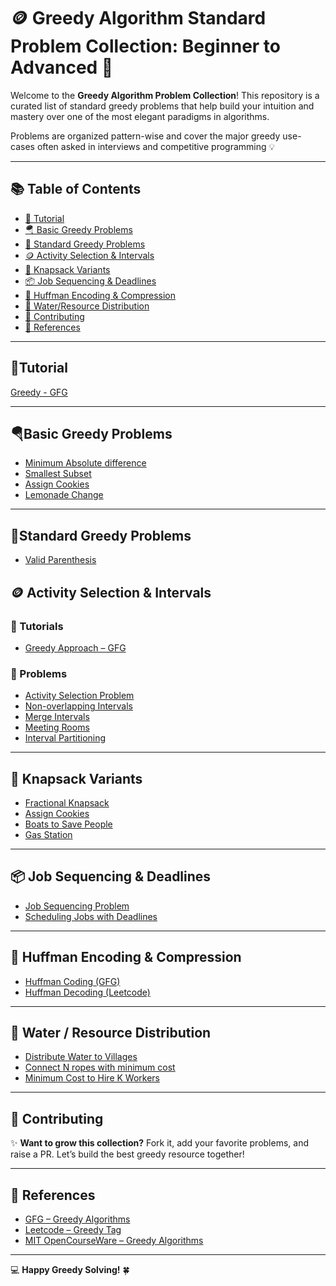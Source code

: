 # 🪙 Greedy Algorithm Standard Problem Collection: Beginner to Advanced 🚀

Welcome to the **Greedy Algorithm Problem Collection**! This repository is a curated list of standard greedy problems that help build your intuition and mastery over one of the most elegant paradigms in algorithms.

Problems are organized pattern-wise and cover the major greedy use-cases often asked in interviews and competitive programming 💡

---

## 📚 Table of Contents

- [📘 Tutorial](#tutorial)
- [🪂 Basic Greedy Problems](#basic-greedy-problems)
- [🥃 Standard Greedy Problems](#standard-greedy-problems)
- [🪙 Activity Selection & Intervals](#activity-selection--intervals)
- [🎒 Knapsack Variants](#knapsack-variants)
- [📦 Job Sequencing & Deadlines](#job-sequencing--deadlines)
- [🏃 Huffman Encoding & Compression](#huffman-encoding--compression)
- [🚰 Water/Resource Distribution](#water--resource-distribution)
- [💬 Contributing](#contributing)
- [🔗 References](#references)

---

## 📘Tutorial
[Greedy - GFG](https://www.geeksforgeeks.org/greedy-algorithms/)


---

## 🪂Basic Greedy Problems
- [Minimum Absolute difference](https://leetcode.com/problems/minimum-absolute-difference)
- [Smallest Subset](https://www.geeksforgeeks.org/smallest-subset-sum-greater-elements)
- [Assign Cookies](https://leetcode.com/problems/assign-cookies)
- [Lemonade Change](https://leetcode.com/problems/lemonade-change)

---

## 🥃Standard Greedy Problems
- [Valid Parenthesis](https://leetcode.com/problems/valid-parenthesis-string)

## 🪙 Activity Selection & Intervals

### 📘 Tutorials
- [Greedy Approach – GFG](https://www.geeksforgeeks.org/greedy-algorithms/)

### 🧭 Problems
- [Activity Selection Problem](https://practice.geeksforgeeks.org/problems/activity-selection-1587115620/1)
- [Non-overlapping Intervals](https://leetcode.com/problems/non-overlapping-intervals/)
- [Merge Intervals](https://leetcode.com/problems/merge-intervals/)
- [Meeting Rooms](https://leetcode.com/problems/meeting-rooms/)
- [Interval Partitioning](https://www.geeksforgeeks.org/minimum-number-platforms-required-railwaystation/)

---

## 🎒 Knapsack Variants

- [Fractional Knapsack](https://www.geeksforgeeks.org/fractional-knapsack-problem/)
- [Assign Cookies](https://leetcode.com/problems/assign-cookies/)
- [Boats to Save People](https://leetcode.com/problems/boats-to-save-people/)
- [Gas Station](https://leetcode.com/problems/gas-station/)

---

## 📦 Job Sequencing & Deadlines

- [Job Sequencing Problem](https://www.geeksforgeeks.org/job-sequencing-problem/)
- [Scheduling Jobs with Deadlines](https://practice.geeksforgeeks.org/problems/job-sequencing-problem-1587115620/1)

---

## 🏃 Huffman Encoding & Compression

- [Huffman Coding (GFG)](https://www.geeksforgeeks.org/huffman-coding-greedy-algo-3/)
- [Huffman Decoding (Leetcode)](https://leetcode.com/problems/optimal-account-balancing/)

---

## 🚰 Water / Resource Distribution

- [Distribute Water to Villages](https://leetcode.com/problems/optimize-water-distribution-in-a-village/)
- [Connect N ropes with minimum cost](https://www.geeksforgeeks.org/connect-n-ropes-minimum-cost/)
- [Minimum Cost to Hire K Workers](https://leetcode.com/problems/minimum-cost-to-hire-k-workers/)

---

## 💬 Contributing

✨ **Want to grow this collection?** Fork it, add your favorite problems, and raise a PR. Let’s build the best greedy resource together!

---

## 🔗 References

- [GFG – Greedy Algorithms](https://www.geeksforgeeks.org/greedy-algorithms/)
- [Leetcode – Greedy Tag](https://leetcode.com/tag/greedy/)
- [MIT OpenCourseWare – Greedy Algorithms](https://ocw.mit.edu/courses/electrical-engineering-and-computer-science/6-006-introduction-to-algorithms-fall-2011/lecture-videos/lecture-14-greedy-algorithms/)

---

💻 **Happy Greedy Solving!** 🍀
